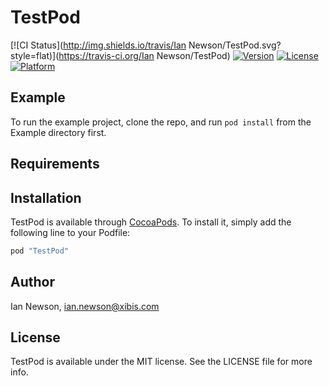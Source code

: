 # TestPod

[![CI Status](http://img.shields.io/travis/Ian Newson/TestPod.svg?style=flat)](https://travis-ci.org/Ian Newson/TestPod)
[![Version](https://img.shields.io/cocoapods/v/TestPod.svg?style=flat)](http://cocoapods.org/pods/TestPod)
[![License](https://img.shields.io/cocoapods/l/TestPod.svg?style=flat)](http://cocoapods.org/pods/TestPod)
[![Platform](https://img.shields.io/cocoapods/p/TestPod.svg?style=flat)](http://cocoapods.org/pods/TestPod)

## Example

To run the example project, clone the repo, and run `pod install` from the Example directory first.

## Requirements

## Installation

TestPod is available through [CocoaPods](http://cocoapods.org). To install
it, simply add the following line to your Podfile:

```ruby
pod "TestPod"
```

## Author

Ian Newson, ian.newson@xibis.com

## License

TestPod is available under the MIT license. See the LICENSE file for more info.
